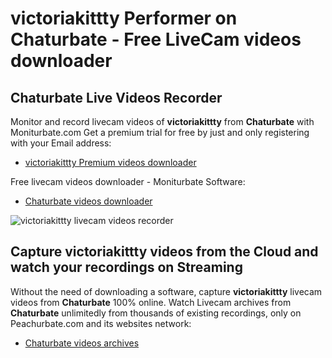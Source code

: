 # victoriakittty Performer on Chaturbate - Free LiveCam videos downloader

## Chaturbate Live Videos Recorder

Monitor and record livecam videos of **victoriakittty** from **Chaturbate** with Moniturbate.com
Get a premium trial for free by just and only registering with your Email address:
* [victoriakittty Premium videos downloader](https://moniturbate.com/request-demo-licence-key.html)

Free livecam videos downloader - Moniturbate Software:
* [Chaturbate videos downloader](https://moniturbate.com/moniturbate-download-software.html)

![victoriakittty livecam videos recorder](https://peachurnet.com/templates/moniturbate-software.png)


## Capture victoriakittty videos from the Cloud and watch your recordings on Streaming

Without the need of downloading a software, capture **victoriakittty** livecam videos from **Chaturbate** 100% online.
Watch Livecam archives from **Chaturbate** unlimitedly from thousands of existing recordings, only on Peachurbate.com and its websites network:
* [Chaturbate videos archives](https://peachurnet.com/)
